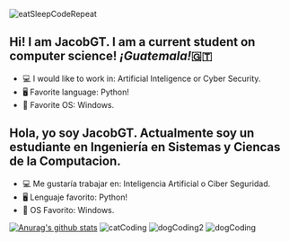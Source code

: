 ![eatSleepCodeRepeat](https://user-images.githubusercontent.com/42787753/98130260-a9992d00-1e7f-11eb-9db7-40eeb78115da.gif)
## Hi! I am JacobGT. I am a current student on computer science! *¡Guatemala!*🇬🇹
- 💻 I would like to work in: Artificial Inteligence or Cyber Security.
- 🖥️ Favorite language: Python!
- 📱 Favorite OS: Windows.
## Hola, yo soy JacobGT. Actualmente soy un estudiante en Ingeniería en Sistemas y Ciencas de la Computacion.
- 💻 Me gustaría trabajar en: Inteligencia Artificial o Ciber Seguridad.
- 🖥️ Lenguaje favorito: Python!
- 📱 OS Favorito: Windows.

[![Anurag's github stats](https://github-readme-stats.vercel.app/api?username=anuraghazra)](https://github.com/anuraghazra/github-readme-stats)
![catCoding](https://user-images.githubusercontent.com/42787753/98130368-ca618280-1e7f-11eb-8ae7-ff5e4234d812.gif)
![dogCoding2](https://user-images.githubusercontent.com/42787753/98130453-e36a3380-1e7f-11eb-86de-258a30853e7f.gif)
![dogCoding](https://user-images.githubusercontent.com/42787753/98130510-f0872280-1e7f-11eb-880d-c9ffd439f073.gif)
